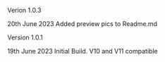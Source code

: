 Verion 1.0.3

20th June 2023
Added preview pics to Readme.md

Version 1.0.1

19th June 2023
Initial Build.  V10 and V11 compatible

